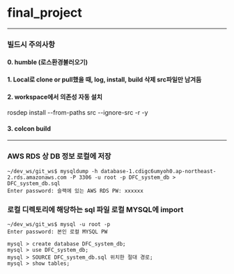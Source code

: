 # final_project
***
### 빌드시 주의사항
#### 0. humble (로스환경불러오기)
#### 1. Local로 clone or pull했을 때, log, install, build 삭제 src파일만 남겨둠

#### 2. workspace에서 의존성 자동 설치
rosdep install --from-paths src --ignore-src -r -y

#### 3. colcon build
***

### AWS RDS 상 DB 정보 로컬에 저장
```
~/dev_ws/git_ws$ mysqldump -h database-1.cdigc6umyoh0.ap-northeast-2.rds.amazonaws.com -P 3306 -u root -p DFC_system_db > DFC_system_db.sql
Enter password: 슬랙에 있는 AWS RDS PW: xxxxxx
```
### 로컬 디렉토리에 해당하는 sql 파일 로컬 MYSQL에 import
```
~/dev_ws/git_ws$ mysql -u root -p
Enter password: 본인 로컬 MYSQL PW
```

```
mysql > create database DFC_system_db;
mysql > use DFC_system_db;
mysql > SOURCE DFC_system_db.sql 위치한 절대 경로;
mysql > show tables;
```
